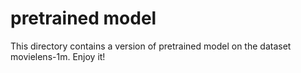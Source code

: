 # pretrained model
This directory contains a version of pretrained model on the dataset movielens-1m. Enjoy it!
